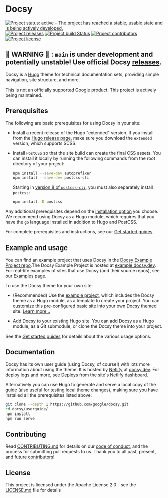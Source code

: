 # Docsy

[![Project status: active – The project has reached a stable, usable state and is being actively developed.](https://www.repostatus.org/badges/latest/active.svg)](https://www.repostatus.org/#active)
[![Project releases](https://img.shields.io/github/release/google/docsy)](https://github.com/google/docsy/releases)
[![Project build Status](https://badges.netlify.com/api/docsydocs.svg?branch=main)](https://app.netlify.com/sites/docsydocs/deploys)
[![Project contributors](https://img.shields.io/github/contributors/google/docsy)](https://github.com/google/docsy/graphs/contributors)
[![Project license](https://img.shields.io/github/license/google/docsy)](https://github.com/google/docsy/blob/main/LICENSE)

## 🚧 WARNING 🚧 : `main` is under development and potentially unstable! Use official Docsy [releases].

Docsy is a [Hugo](https://gohugo.io) theme for technical documentation sets,
providing simple navigation, site structure, and more.

This is not an officially supported Google product. This project is actively
being maintained.

## Prerequisites

The following are basic prerequisites for using Docsy in your site:

- Install a recent release of the Hugo "extended" version. If you install from
  the [Hugo release page](https://github.com/gohugoio/hugo/releases), make sure
  you download the `extended` version, which supports SCSS.

- Install `PostCSS` so that the site build can create the final CSS assets. You
  can install it locally by running the following commands from the root
  directory of your project:

  ```sh
  npm install --save-dev autoprefixer
  npm install --save-dev postcss-cli
  ```

  Starting in
  [version 8 of `postcss-cli`](https://github.com/postcss/postcss-cli/blob/master/CHANGELOG.md),
  you must also separately install `postcss`:

  ```sh
  npm install -D postcss
  ```

Any additional prerequisites depend on the
[installation option](https://www.docsy.dev/docs/get-started/#installation-options)
you choose. We recommend using Docsy as a Hugo module, which requires that you
have the `go` language installed in addition to Hugo and PostCSS.

For complete prerequisites and instructions, see our
[Get started guides](https://www.docsy.dev/docs/get-started/).

## Example and usage

You can find an example project that uses Docsy in the
[Docsy Example Project repo](https://github.com/google/docsy-example).The Docsy
Example Project is hosted at [example.docsy.dev](https://example.docsy.dev). For
real-life examples of sites that use Docsy (and their source repos), see our
[Examples](https://www.docsy.dev/docs/examples/) page.

To use the Docsy theme for your own site:

- (Recommended) Use the
  [example project](https://github.com/google/docsy-example), which includes the
  Docsy theme as a Hugo module, as a template to create your project. You can
  customize this pre-configured basic site into your own Docsy themed site.
  [Learn more...](https://github.com/google/docsy-example)

- Add Docsy to your existing Hugo site. You can add Docsy as a Hugo module, as a
  Git submodule, or clone the Docsy theme into your project.

See the [Get started guides](https://www.docsy.dev/docs/get-started/) for
details about the various usage options.

## Documentation

Docsy has its own user guide (using Docsy, of course!) with lots more
information about using the theme. It is hosted by [Netlify] at
[docsy.dev](https://docsy.dev). For deploy logs and more, see [Deploys] from the
site's Netlify dashboard.

Alternatively you can use Hugo to generate and serve a local copy of the guide
(also useful for testing local theme changes), making sure you have installed
all the prerequisites listed above:

```sh
git clone --depth 1 https://github.com/google/docsy.git
cd docsy/userguide/
npm install
npm run serve
```

## Contributing

Read [CONTRIBUTING.md] for details on our [code of conduct], and the process for
submitting pull requests to us. Thank you to all past, present, and future
[contributors]!

## License

This project is licensed under the Apache License 2.0 - see the
[LICENSE.md](https://github.com/google/docsy/blob/main/LICENSE) file for details

[code of conduct]:
  https://github.com/google/.github/blob/master/CODE_OF_CONDUCT.md
[CONTRIBUTING.md]: https://github.com/google/docsy/blob/main/CONTRIBUTING.md
[contributors]: https://github.com/google/docsy/graphs/contributors
[deploys]: https://app.netlify.com/sites/docsydocs/deploys
[netlify]: https://netlify.com
[releases]: https://github.com/google/docsy/releases
